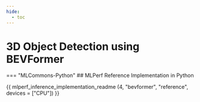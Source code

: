 ```yaml
---
hide:
  - toc
---
```



# 3D Object Detection using BEVFormer


=== "MLCommons-Python"
    ## MLPerf Reference Implementation in Python
    
{{ mlperf_inference_implementation_readme (4, "bevformer", "reference", devices = ["CPU"]) }}


<!-- # BEVFormer Camera-Based 3D Object Detection

## Overview
BEVFormer (tiny) is used for camera-based 3D object detection in the MLPerf Automotive benchmark suite. This implementation uses ONNX as a backend.

| Metric | Value |
| ---- | ---- |
| Model | BEVFormer (tiny) |
| Accuracy | 0.2683556 mAP/0.37884288 NDS |
| Dataset | NuScenes |
| Model Source | [BEVFormer](https://github.com/rod409/BEVFormer) |
| Precision | fp32 |
| Latency Target | 99.9% |
| Accuracy Constraint | 99% |

## Quick Start Guide

### Prerequisites
1. MLCommons membership and access to NuScenes dataset
2. Python environment with MLCFlow installed (`pip install mlc-scripts`)
3. Docker for containerized execution

### Dataset and Model Setup

1. Download the model:
   ```bash
   # ONNX version
   mlcr get,ml-model,bevformer,_mlc,_rclone,_onnx --outdirname=<path_to_download>
   
   # PyTorch version
   mlcr get,ml-model,bevformer,_mlc,_rclone,_pytorch --outdirname=<path_to_download>
   ```

2. Download the dataset:
   ```bash
   # Preprocessed validation data
   mlcr get,preprocessed,dataset,nuscenes,_mlc,_validation --outdirname=<path_to_download>
   
   # Preprocessed calibration data
   mlcr get,preprocessed,dataset,nuscenes,_mlc,_calibration --outdirname=<path_to_download>
   
   # Raw dataset (optional)
   mlcr get,dataset,nuscenes,_mlc,_rclone --outdirname=<path_to_download>
   ```

### Running the Benchmark

#### Using MLCFlow (Recommended)

1. CPU Execution:
   ```bash
   mlcr run-abtf-inference,reference,_v0.5,_full --model=bevformer --docker --quiet \
       --env.MLC_USE_DATASET_FROM_HOST=yes --env.MLC_USE_MODEL_FROM_HOST=yes \
       --device=cpu --implementation=reference --framework=onnxruntime \
       --scenario=SingleStream
   ```

#### Performance Mode

```bash
mlcr run-abtf-inference,reference,_v0.5,_find-performance --model=bevformer \
    --quiet --device=cpu --implementation=reference \
    --framework=onnxruntime --scenario=SingleStream
```

- Use `--performance_sample_count` to adjust the performance sample count value (default: 1024)

#### Accuracy Mode

```bash
mlcr run-abtf-inference,reference,_v0.5,_accuracy-only --model=bevformer \
    --quiet --device=cpu --implementation=reference \
    --framework=onnxruntime --scenario=SingleStream
```

### Evaluating Accuracy

```bash
mlcr process,mlperf,accuracy,_nuscenes \
    --result_dir=<Path to benchmark results>
```

## Advanced Usage

### Native Execution (Without MLCFlow)

1. Clone and setup:
   ```bash
   git clone git@github.com:mlcommons/mlperf_automotive.git
   cd mlperf_automotive/automotive/camera-3d-detection
   ```

2. Build Docker container:
   ```bash
   docker build -t bevformer_inference -f dockerfile.cpu .
   ```

3. Run container:
   ```bash
   docker run -it \
       -v ./mlperf_automotive:/mlperf_automotive \
       -v <path to nuscenes dataset>:/nuscenes_data --rm bevformer_inference
   ```

4. Execute benchmark:
   ```bash
   # Performance mode
   cd /mlperf_automotive/automotive/camera-3d-detection
   python main.py --dataset nuscenes \
       --dataset-path /nuscenes_data/val_3d \
       --checkpoint /nuscenes_data/bevformer_tiny.onnx \
       --config ./projects/configs/bevformer/bevformer_tiny.py

   # Accuracy mode
   python main.py --dataset nuscenes \
       --dataset-path /nuscenes_data/val_3d \
       --checkpoint /nuscenes_data/bevformer_tiny.onnx \
       --config ./projects/configs/bevformer/bevformer_tiny.py --accuracy
   ```

### Data Preprocessing

To preprocess the dataset manually:
```bash
python preprocess.py \
    --dataset-root /nuscenes_data/ \
    --workers <num workers> \
    --output /nuscenes_data/val_3d
```

## Important Notes

1. The benchmark workflow is tested only for SingleStream runs.
2. For valid benchmark runs, use `--execution_mode=valid`. Default is test mode.
3. MLCFlow handles dataset and model downloads automatically when using Docker.
4. RClone login is required with the email account having model file access.
5. If you mounted the main NuScenes directory differently than the instructions, you can add the flag `--nuscenes-root` to specify the location.  -->